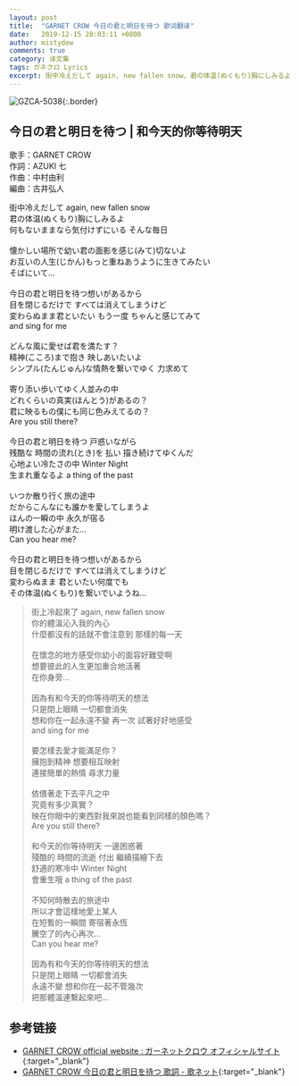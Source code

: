 ```yaml
---
layout: post
title:  "GARNET CROW 今日の君と明日を待つ 歌词翻译"
date:   2019-12-15 20:03:11 +0800
author: mistydew
comments: true
category: 译文集
tags: ガネクロ Lyrics
excerpt: 街中冷えだして again, new fallen snow、君の体温(ぬくもり)胸にしみるよ。何もないままなら気付けずにいる そんな毎日。
---
```

![GZCA-5038](https://crowsub.github.io/assets/images/discography/album/GZCA-5038.jpg){:.border}

## 今日の君と明日を待つ | 和今天的你等待明天

歌手：GARNET CROW<br>
作詞：AZUKI 七<br>
作曲：中村由利<br>
編曲：古井弘人

<div class="lyric-original">
<p>
街中冷えだして again, new fallen snow<br>
君の体温(ぬくもり)胸にしみるよ<br>
何もないままなら気付けずにいる そんな毎日<br>
<br>
懐かしい場所で幼い君の面影を感じ(みて)切ないよ<br>
お互いの人生(じかん)もっと重ねあうように生きてみたい<br>
そばにいて…<br>
<br>
今日の君と明日を待つ想いがあるから<br>
目を閉じるだけで すべては消えてしまうけど<br>
変わらぬまま君といたい もう一度 ちゃんと感じてみて<br>
and sing for me<br>
<br>
どんな風に愛せば君を満たす？<br>
精神(こころ)まで抱き 映しあいたいよ<br>
シンプル(たんじゅん)な情熱を繋いでゆく 力求めて<br>
<br>
寄り添い歩いてゆく人並みの中<br>
どれくらいの真実(ほんとう)があるの？<br>
君に映るもの僕にも同じ色みえてるの？<br>
Are you still there?<br>
<br>
今日の君と明日を待つ 戸惑いながら<br>
残酷な 時間の流れ(とき)を 払い 描き続けてゆくんだ<br>
心地よい冷たさの中 Winter Night<br>
生まれ重なるよ a thing of the past<br>
<br>
いつか散り行く旅の途中<br>
だからこんなにも誰かを愛してしまうよ<br>
ほんの一瞬の中 永久が宿る<br>
明け渡した心がまた…<br>
Can you hear me?<br>
<br>
今日の君と明日を待つ想いがあるから<br>
目を閉じるだけで すべては消えてしまうけど<br>
変わらぬまま 君といたい何度でも<br>
その体温(ぬくもり)を繋いでいようね…
</p>
</div>

<div class="lyric-translation">
<blockquote>
街上冷起來了 again, new fallen snow<br>
你的體溫沁入我的內心<br>
什麼都沒有的話就不會注意到 那樣的每一天<br>
<br>
在懷念的地方感受你幼小的面容好難受啊<br>
想要彼此的人生更加重合地活著<br>
在你身旁...<br>
<br>
因為有和今天的你等待明天的想法<br>
只是閉上眼睛 一切都會消失<br>
想和你在一起永遠不變 再一次 試著好好地感受<br>
and sing for me<br>
<br>
要怎樣去愛才能滿足你？<br>
擁抱到精神 想要相互映射<br>
連接簡單的熱情 尋求力量<br>
<br>
依偎著走下去平凡之中<br>
究竟有多少真實？<br>
映在你眼中的東西對我來說也能看到同樣的顏色嗎？<br>
Are you still there?<br>
<br>
和今天的你等待明天 一邊困惑著<br>
殘酷的 時間的流逝 付出 繼續描繪下去<br>
舒適的寒冷中 Winter Night<br>
會重生哦 a thing of the past<br>
<br>
不知何時散去的旅途中<br>
所以才會這樣地愛上某人<br>
在短暫的一瞬間 寄宿著永恆<br>
騰空了的內心再次...<br>
Can you hear me?<br>
<br>
因為有和今天的你等待明天的想法<br>
只是閉上眼睛 一切都會消失<br>
永遠不變 想和你在一起不管幾次<br>
把那體溫連繫起來吧...
</blockquote>
</div>

## 参考链接

* [GARNET CROW official website : ガーネットクロウ オフィシャルサイト](http://www.garnetcrow.com){:target="_blank"}
* [GARNET CROW 今日の君と明日を待つ 歌詞 - 歌ネット](https://www.uta-net.com/song/20213){:target="_blank"}
